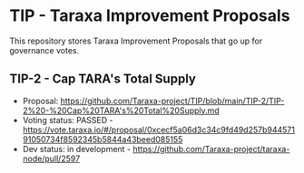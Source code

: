 # TIP - Taraxa Improvement Proposals

This repository stores Taraxa Improvement Proposals that go up for governance votes. 

## TIP-2 - Cap TARA's Total Supply

- Proposal: https://github.com/Taraxa-project/TIP/blob/main/TIP-2/TIP-2%20-%20Cap%20TARA's%20Total%20Supply.md
- Voting status: PASSED - https://vote.taraxa.io/#/proposal/0xcecf5a06d3c34c9fd49d257b94457191050734f8592345b5844a43beed085155
- Dev status: in development - https://github.com/Taraxa-project/taraxa-node/pull/2597

